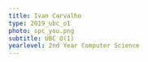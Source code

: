 ```yaml
---
title: Ivan Carvalho
type: 2019_ubc_o1
photo: spc_you.png
subtitle: UBC O(1)
yearlevel: 2nd Year Computer Science
---
```

